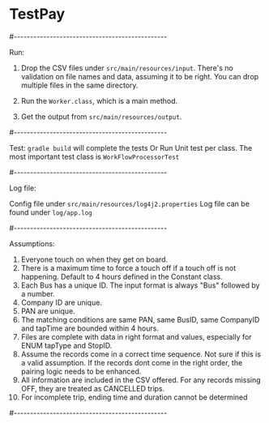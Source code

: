 # TestPay
#-----------------------------------------------

Run:

1. Drop the CSV files under `src/main/resources/input`. 
   There's no validation on file names and data, assuming it to be right.
   You can drop multiple files in the same directory.
   
2. Run the `Worker.class`, which is a main method.

3. Get the output from `src/main/resources/output`.

#-----------------------------------------------

Test:
`gradle build` will complete the tests
Or Run Unit test per class. The most important test class is `WorkFlowProcessorTest`


#-----------------------------------------------

Log file:

Config file under `src/main/resources/log4j2.properties`
Log file can be found under `log/app.log`

#-----------------------------------------------

Assumptions:

1. Everyone touch on when they get on board.
2. There is a maximum time to force a touch off if a touch off is not happening. 
   Default to 4 hours defined in the Constant class.
3. Each Bus has a unique ID. The input format is always "Bus" followed by a number.
4. Company ID are unique.
5. PAN are unique.
6. The matching conditions are same PAN, same BusID, same CompanyID and tapTime are bounded within 4 hours.
7. Files are complete with data in right format and values, especially for ENUM tapType and StopID.
8. Assume the records come in a correct time sequence. Not sure if this is a valid assumption. If the records dont come 
   in the right order, the pairing logic needs to be enhanced.
9. All information are included in the CSV offered. For any records missing OFF, they are treated as CANCELLED trips.
10. For incomplete trip, ending time and duration cannot be determined

#-----------------------------------------------

